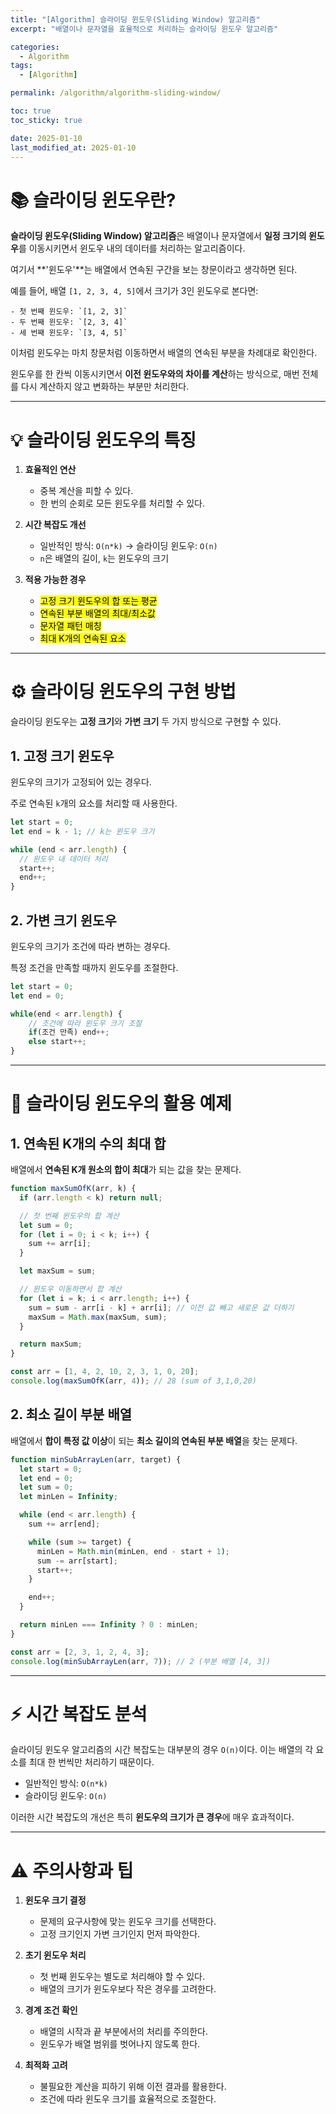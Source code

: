 ```yaml
---
title: "[Algorithm] 슬라이딩 윈도우(Sliding Window) 알고리즘"
excerpt: "배열이나 문자열을 효율적으로 처리하는 슬라이딩 윈도우 알고리즘"

categories:
  - Algorithm
tags:
  - [Algorithm]

permalink: /algorithm/algorithm-sliding-window/

toc: true
toc_sticky: true

date: 2025-01-10
last_modified_at: 2025-01-10
---
```


# 📚 슬라이딩 윈도우란?

**슬라이딩 윈도우(Sliding Window) 알고리즘**은 배열이나 문자열에서 **일정 크기의 윈도우**를 이동시키면서 윈도우 내의 데이터를 처리하는 알고리즘이다.

여기서 **'윈도우'**는 배열에서 연속된 구간을 보는 창문이라고 생각하면 된다.

예를 들어, 배열 `[1, 2, 3, 4, 5]`에서 크기가 3인 윈도우로 본다면:

    - 첫 번째 윈도우: `[1, 2, 3]`
    - 두 번째 윈도우: `[2, 3, 4]`
    - 세 번째 윈도우: `[3, 4, 5]`

이처럼 윈도우는 마치 창문처럼 이동하면서 배열의 연속된 부분을 차례대로 확인한다.

윈도우를 한 칸씩 이동시키면서 **이전 윈도우와의 차이를 계산**하는 방식으로, 매번 전체를 다시 계산하지 않고 변화하는 부분만 처리한다.

---

# 💡 슬라이딩 윈도우의 특징

1. **효율적인 연산**

   - 중복 계산을 피할 수 있다.
   - 한 번의 순회로 모든 윈도우를 처리할 수 있다.

2. **시간 복잡도 개선**

   - 일반적인 방식: `O(n*k)` → 슬라이딩 윈도우: `O(n)`
   - `n`은 배열의 길이, `k`는 윈도우의 크기

3. **적용 가능한 경우**

   - <mark>고정 크기 윈도우의 합 또는 평균</mark>
   - <mark>연속된 부분 배열의 최대/최소값</mark>
   - <mark>문자열 패턴 매칭</mark>
   - <mark>최대 K개의 연속된 요소</mark>

---

# ⚙️ 슬라이딩 윈도우의 구현 방법

슬라이딩 윈도우는 **고정 크기**와 **가변 크기** 두 가지 방식으로 구현할 수 있다.

<h2>1. 고정 크기 윈도우</h2>

윈도우의 크기가 고정되어 있는 경우다.

주로 연속된 `k`개의 요소를 처리할 때 사용한다.

```javascript
let start = 0;
let end = k - 1; // k는 윈도우 크기

while (end < arr.length) {
  // 윈도우 내 데이터 처리
  start++;
  end++;
}
```

<h2>2. 가변 크기 윈도우</h2>

윈도우의 크기가 조건에 따라 변하는 경우다.

특정 조건을 만족할 때까지 윈도우를 조절한다.

```javascript
let start = 0;
let end = 0;

while(end < arr.length) {
    // 조건에 따라 윈도우 크기 조절
    if(조건 만족) end++;
    else start++;
}
```

---

# 🌟 슬라이딩 윈도우의 활용 예제

<h2>1. 연속된 K개의 수의 최대 합</h2>

배열에서 **연속된 K개 원소의 합이 최대**가 되는 값을 찾는 문제다.

```javascript
function maxSumOfK(arr, k) {
  if (arr.length < k) return null;

  // 첫 번째 윈도우의 합 계산
  let sum = 0;
  for (let i = 0; i < k; i++) {
    sum += arr[i];
  }

  let maxSum = sum;

  // 윈도우 이동하면서 합 계산
  for (let i = k; i < arr.length; i++) {
    sum = sum - arr[i - k] + arr[i]; // 이전 값 빼고 새로운 값 더하기
    maxSum = Math.max(maxSum, sum);
  }

  return maxSum;
}

const arr = [1, 4, 2, 10, 2, 3, 1, 0, 20];
console.log(maxSumOfK(arr, 4)); // 28 (sum of 3,1,0,20)
```

<h2>2. 최소 길이 부분 배열</h2>

배열에서 **합이 특정 값 이상**이 되는 **최소 길이의 연속된 부분 배열**을 찾는 문제다.

```javascript
function minSubArrayLen(arr, target) {
  let start = 0;
  let end = 0;
  let sum = 0;
  let minLen = Infinity;

  while (end < arr.length) {
    sum += arr[end];

    while (sum >= target) {
      minLen = Math.min(minLen, end - start + 1);
      sum -= arr[start];
      start++;
    }

    end++;
  }

  return minLen === Infinity ? 0 : minLen;
}

const arr = [2, 3, 1, 2, 4, 3];
console.log(minSubArrayLen(arr, 7)); // 2 (부분 배열 [4, 3])
```

---

# ⚡ 시간 복잡도 분석

슬라이딩 윈도우 알고리즘의 시간 복잡도는 대부분의 경우 `O(n)`이다. 이는 배열의 각 요소를 최대 한 번씩만 처리하기 때문이다.

- 일반적인 방식: `O(n*k)`
- 슬라이딩 윈도우: `O(n)`

이러한 시간 복잡도의 개선은 특히 **윈도우의 크기가 큰 경우**에 매우 효과적이다.

---

# ⚠️ 주의사항과 팁

1. **윈도우 크기 결정**

   - 문제의 요구사항에 맞는 윈도우 크기를 선택한다.
   - 고정 크기인지 가변 크기인지 먼저 파악한다.

2. **초기 윈도우 처리**

   - 첫 번째 윈도우는 별도로 처리해야 할 수 있다.
   - 배열의 크기가 윈도우보다 작은 경우를 고려한다.

3. **경계 조건 확인**

   - 배열의 시작과 끝 부분에서의 처리를 주의한다.
   - 윈도우가 배열 범위를 벗어나지 않도록 한다.

4. **최적화 고려**

   - 불필요한 계산을 피하기 위해 이전 결과를 활용한다.
   - 조건에 따라 윈도우 크기를 효율적으로 조절한다.
